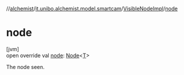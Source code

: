 //[alchemist](../../../index.md)/[it.unibo.alchemist.model.smartcam](../index.md)/[VisibleNodeImpl](index.md)/[node](node.md)

# node

[jvm]\
open override val [node](node.md): [Node](../../it.unibo.alchemist.model.interfaces/-node/index.md)<[T](index.md)>

The node seen.
